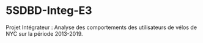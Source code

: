 # 5SDBD-Integ-E3
Projet Intégrateur : Analyse des comportements des utilisateurs de vélos de NYC sur la période 2013-2019.
